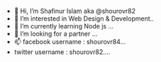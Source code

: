 - 👋 Hi, I’m Shafinur Islam aka @shourovr82
- 👀 I’m interested in Web Design & Development..
- 🌱 I’m currently learning Node js ...
- 💞️ I’m looking for a partner ...
- 📫 facebook username : shourovr84...
-  twitter username : shourovr82....

<!---
shourovr82/shourovr82 is a ✨ special ✨ repository because its `README.md` (this file) appears on your GitHub profile.
You can click the Preview link to take a look at your changes.
--->
